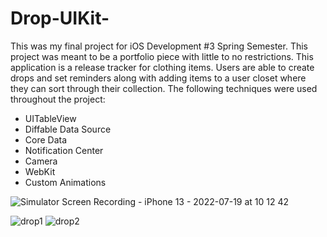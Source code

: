 # Drop-UIKit-
This was my final project for iOS Development #3 Spring Semester. This project was meant to be a portfolio piece with little to no restrictions. This application is a release tracker for clothing items. Users are able to create drops and set reminders along with adding items to a user closet where they can sort through their collection. The following techniques were used throughout the project: 

* UITableView
* Diffable Data Source
* Core Data
* Notification Center
* Camera
* WebKit
* Custom Animations

![Simulator Screen Recording - iPhone 13 - 2022-07-19 at 10 12 42](https://user-images.githubusercontent.com/72573842/179773526-f7e6840f-d015-44a6-90fc-fa41aecf7a10.gif)

![drop1](https://user-images.githubusercontent.com/72573842/180881216-e0b509a3-5e6c-4af7-8e84-f08dc911da08.png)
![drop2](https://user-images.githubusercontent.com/72573842/180881223-82d929fb-015c-41b4-9897-95bcb847f68c.png)
